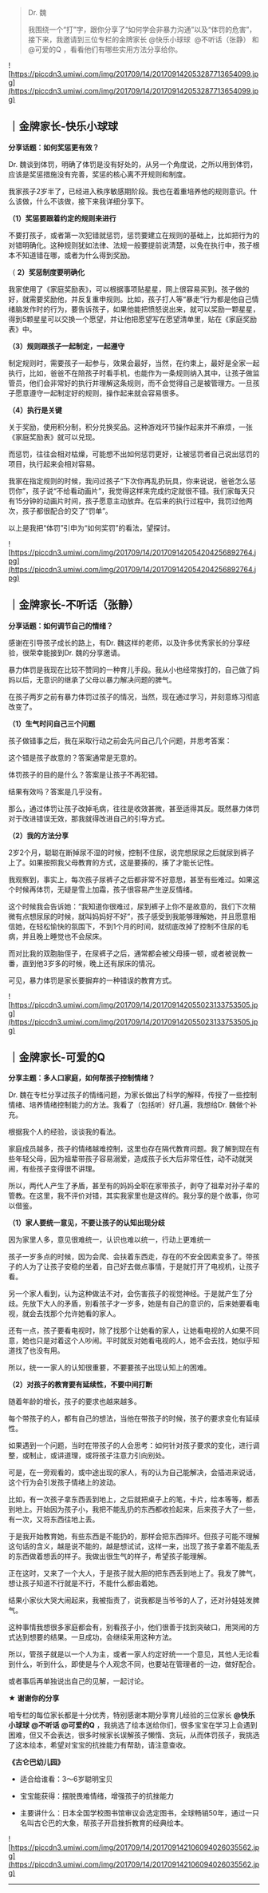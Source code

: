 > Dr. 魏
> 
> 我围绕一个“打”字，跟你分享了“如何学会非暴力沟通”以及“体罚的危害”，接下来，我邀请到三位专栏的金牌家长 @快乐小球球  @不听话（张静） 和 @可爱的Q ，看看他们有哪些实用方法分享给你。

![https://piccdn3.umiwi.com/img/201709/14/201709142053287713654099.jpg](https://piccdn3.umiwi.com/img/201709/14/201709142053287713654099.jpg)

## ｜金牌家长-快乐小球球

 **分享话题：如何奖惩更有效？**

Dr. 魏谈到体罚，明确了体罚是没有好处的，从另一个角度说，之所以用到体罚，应该是奖惩措施没有完善，奖惩的核心离不开规则和制度。

我家孩子2岁半了，已经进入秩序敏感期阶段。我也在着重培养他的规则意识。什么该做，什么不该做，接下来我详细分享下。

 **（1）奖惩要跟着约定的规则来进行**

不要打孩子，或者第一次犯错就惩罚，惩罚要建立在规则的基础上，比如把行为的对错明确化。这种规则犹如法律、法规一般要提前说清楚，以免在执行中，孩子根本不知道错在哪，或者为什么得到奖励。

（ **2）奖惩制度要明确化**

我家使用了《家庭奖励表》，可以根据事项贴星星，网上很容易买到。孩子做的好，就需要奖励他，并反复重申规则。比如，孩子打人等“暴走”行为都是他自己情绪脑发作时的行为，要告诉孩子，如果他能把愤怒说出来，就可以奖励一颗星星，得到5颗星星可以交换一个愿望，并让他把愿望写在愿望清单里，贴在《家庭奖励表》中。

 **（3）规则跟孩子一起制定，一起遵守**

制定规则时，需要孩子一起参与，效果会最好，当然，在约束上，最好是全家一起执行，比如，爸爸不在陪孩子时看手机，也能作为一条规则纳入其中，让孩子做监管员，他们会非常好的执行并理解这条规则，而不会觉得自己是被管理方。一旦孩子愿意遵守一起制定好的规则，操作起来就会容易很多。

 **（4）执行是关键**

关于奖励，使用积分制，积分兑换奖品。这种游戏环节操作起来并不麻烦，一张《家庭奖励表》就可以兑现。

而惩罚，往往会相对枯燥，可能想不出如何惩罚更好，让被惩罚者自己说出惩罚的项目，执行起来会相对容易。

我家在指定规则的时候，我问过孩子“下次你再乱扔玩具，你来说说，爸爸怎么惩罚你”，孩子说“不给看动画片”，我觉得这样来完成约定就很不错。我们家每天只有15分钟的动画片时间，孩子愿意主动放弃。在后来的执行过程中，我罚过他两次，孩子都很配合的交了“罚单”。

以上是我把“体罚”引申为“如何奖罚”的看法，望探讨。

![https://piccdn3.umiwi.com/img/201709/14/201709142054204256892764.jpg](https://piccdn3.umiwi.com/img/201709/14/201709142054204256892764.jpg)

## ｜金牌家长-不听话（张静）

 **分享话题：如何调节自己的情绪？**

感谢在引导孩子成长的路上，有Dr. 魏这样的老师，以及许多优秀家长的分享经验，很荣幸能接到Dr. 魏的分享邀请。

暴力体罚是我现在比较不赞同的一种育儿手段。我从小也经常挨打的，自己做了妈妈以后，无意识的继承了父母以暴力解决问题的脾气。

在孩子两岁之前有暴力体罚过孩子的情况，当然，现在通过学习，并刻意练习彻底改变了。

 **（1）生气时问自己三个问题**

孩子做错事之后，我在采取行动之前会先问自己几个问题，并思考答案：

这个错是孩子故意的？答案通常是无意的。

体罚孩子的目的是什么？答案是让孩子不再犯错。

结果有效吗？答案是几乎没有。

那么，通过体罚让孩子改掉毛病，往往是收效甚微，甚至适得其反。既然暴力体罚对于改进错误无效，那我就得改进自己的引导方式。

 **（2）我的方法分享**

2岁2个月，聪聪在断掉尿不湿的时候，控制不住尿，说完想尿尿之后就尿到裤子上了。如果按照我父母教育的方式，这是要揍的，揍了才能长记性。

我观察到，事实上，每次孩子尿裤子之后都非常不好意思，甚至有些难过。如果这个时候再体罚，无疑是雪上加霜，孩子很容易产生逆反情绪。

这个时候我会告诉她：“我知道你很难过，尿到裤子上你不是故意的，我们下次稍微有点想尿尿的时候，就叫妈妈好不好”，孩子感受到我能够理解她，并且愿意相信她，在轻松愉快的氛围下，不到1个月的时间，就彻底改掉了控制不住尿的毛病，并且晚上睡觉也不会尿床。

而对比我的双胞胎侄子，在尿裤子之后，通常都会被父母揍一顿，或者被说教一番，直到他3岁多的时候，晚上还有尿床的情况。

可见，暴力体罚是家长要摒弃的一种错误的教育方式。

![https://piccdn3.umiwi.com/img/201709/14/201709142055023133753505.jpg](https://piccdn3.umiwi.com/img/201709/14/201709142055023133753505.jpg)

## ｜金牌家长-可爱的Q

 **分享主题：多人口家庭，如何帮孩子控制情绪？**

Dr. 魏在专栏分享过孩子的情绪问题，为家长做出了科学的解释，传授了一些控制情绪、培养情绪控制能力的方法。我看了（包括听）好几遍，我想给Dr. 魏做个补充。

根据我个人的经验，谈谈我的看法。

家庭成员越多，孩子的情绪越难控制，这里也存在隔代教育问题。我了解到现在有些年轻父母，因为祖辈带孩子容易溺爱，造成孩子长大后非常任性，动不动就哭闹，有些孩子变得很不讲理。

所以，两代人产生了矛盾，甚至有的妈妈全职在家带孩子，剥夺了祖辈对孙子辈的管教。在这里，我不评价对错，其实我家里也是这样的。我分享的是个故事，你可以借鉴。

 **（1）家人要统一意见，不要让孩子的认知出现分歧**

因为家里人多，意见很难统一，认识也难以统一，行动上更难统一

孩子一岁多点的时候，因为会爬、会扶着东西走，存在的不安全因素变多了。带孩子的人为了让孩子安稳的坐着，自己好去做点事情，于是就打开了电视机，让孩子看。

另一个家人看到，认为这种做法不对，会伤害孩子的视觉神经。于是就产生了分歧。先放下大人的矛盾，别看孩子才一岁多，她是有自己的意识的，后来她要看电视，就会去找那个允许她看的家人。

还有一点，孩子要看电视时，除了找那个让她看的家人，让她看电视的人如果不同意，她也只是对着这个人吵闹。平时就反对她看电视的人，她不会去找，她似乎知道找了也没有用。

所以，统一一家人的认知很重要，不要要孩子出现认知上的困难。

 **（2）对孩子的教育要有延续性，不要中间打断**

随着年龄的增长，孩子的要求也越来越多。

每个带孩子的人，都有自己的想法，当他在带孩子的时候，孩子的要求变化有延续性。

如果遇到一个问题，当时在带孩子的人会思考：如何针对孩子要求的变化，进行调整，或制止，或讲道理，或将孩子注意力引向别处。

可是，在一旁观看的，或中途出现的家人，有的认为自己能解决，会插进来说话，这个行为会引发孩子情绪上的波动。

比如，有一次孩子拿东西丢到地上，之后就把桌子上的笔，卡片，绘本等等，都丢到地上。开始因为孩子小，我把不能乱扔的东西都收捡起来，后来孩子大了一些，有一次，又将东西往地上丢。

于是我开始教育她，有些东西是不能扔的，那样会把东西摔坏。但孩子可能不理解这句话的含义，越是说不能的，越是想试试，这样一来，出现了孩子拿着不能乱丢的东西做着想丢的样子。我做出很生气的样子，希望孩子能理解。

正在这时，又来了一个大人，于是孩子就大胆的把东西丢到地上了。我发了脾气，想让孩子知道不行就是不行，不能什么都由着她。

结果小家伙大哭大闹起来，我被指责了，说我都是当爷爷的人了，还对孙娃娃发脾气。

这种事情我想很多家庭都会有，别看孩子小，他们很善于找到突破口，用哭闹的方式达到想要的结果。一旦成功，会继续采用这种方法。

所以，管孩子就是以一个人为主，或者一家人约定好统一一个意见，其他人无论看到什么，听到什么，即使是与个人观念不同，也要站在管理者的一边，做好配合。

或者事后再单独说出自己的见解，一起讨论。

 **★ 谢谢你的分享**

咱专栏的每位家长都是十分优秀，特别感谢本期分享育儿经验的三位家长 **@快乐小球球**  **@不听话**  **@可爱的Q** ，我挑选了绘本送给你们，很多宝宝在学习上会遇到困难，但又不会表达，很多时候家长误解孩子懒惰、贪玩，从而体罚孩子，我挑选了这本绘本，希望对宝宝的抗挫能力有帮助，请注意查收。

 **《古仑巴幼儿园》**

* 适合给谁看：3～6岁聪明宝贝

* 宝宝能获得：摆脱畏难情绪，增强孩子的抗挫能力

* 主要讲什么：日本全国学校图书馆审议会选定图书，全球畅销50年，通过一只名叫古仑巴的大象，帮孩子开启挫折教育的经典绘本。

![https://piccdn3.umiwi.com/img/201709/14/201709142106094026035562.jpg](https://piccdn3.umiwi.com/img/201709/14/201709142106094026035562.jpg)

---
